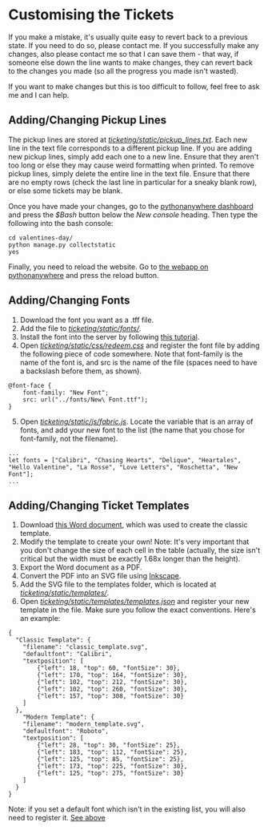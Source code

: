 # Customising the Tickets
If you make a mistake, it's usually quite easy to revert back to a previous state. If you need to do so, please contact me. If you successfully make any changes, also please contact me so that I can save them - that way, if someone else down the line wants to make changes, they can revert back to the changes you made (so all the progress you made isn't wasted).

If you want to make changes but this is too difficult to follow, feel free to ask me and I can help.

## Adding/Changing Pickup Lines
The pickup lines are stored at [*ticketing/static/pickup_lines.txt*](https://www.pythonanywhere.com/user/statehigh/files/home/statehigh/valentines-day/static/pickup_lines.txt?edit). Each new line in the text file corresponds to a different pickup line. If you are adding new pickup lines, simply add each one to a new line. Ensure that they aren't too long or else they may cause weird formatting when printed. To remove pickup lines, simply delete the entire line in the text file. Ensure that there are no empty rows (check the last line in particular for a sneaky blank row), or else some tickets may be blank.

Once you have made your changes, go to the [pythonanywhere dashboard](https://www.pythonanywhere.com/user/statehigh/) and press the *$Bash* button below the *New console* heading. Then type the following into the bash console:
```
cd valentines-day/
python manage.py collectstatic
yes
```
Finally, you need to reload the website. Go to [the webapp on pythonanywhere](https://www.pythonanywhere.com/user/statehigh/webapps/) and press the reload button.

## Adding/Changing Fonts
1. Download the font you want as a .tff file.
2. Add the file to [*ticketing/static/fonts/*](https://www.pythonanywhere.com/user/statehigh/files/home/statehigh/valentines-day/ticketing/static/fonts).
3. Install the font into the server by following [this tutorial](https://help.pythonanywhere.com/pages/Fonts/).
4. Open [*ticketing/static/css/redeem.css*](https://www.pythonanywhere.com/user/statehigh/files/home/statehigh/valentines-day/ticketing/static/css/redeem.css?edit) and register the font file by adding the following piece of code somewhere. Note that font-family is the name of the font is, and src is the name of the file (spaces need to have a backslash before them, as shown).

```
@font-face {
    font-family: "New Font";
    src: url("../fonts/New\ Font.ttf");
}
```

5. Open [*ticketing/static/js/fabric.js*](https://www.pythonanywhere.com/user/statehigh/files/home/statehigh/valentines-day/static/js/fabric.js?edit). Locate the variable that is an array of fonts, and add your new font to the list (the name that you chose for font-family, not the filename).

```
...
let fonts = ["Calibri", "Chasing Hearts", "Delique", "Heartales", "Hello Valentine", "La Rosse", "Love Letters", "Roschetta", "New Font"];
...
```

## Adding/Changing Ticket Templates
1. Download [this Word document](https://github.com/rw-a/valentines-day/blob/master/Classic%20Template.docx), which was used to create the classic template.
2. Modify the template to create your own! Note: It's very important that you don't change the size of each cell in the table (actually, the size isn't critical but the width must be exactly 1.68x longer than the height).
3. Export the Word document as a PDF.
4. Convert the PDF into an SVG file using [Inkscape](https://inkscape.org/).
5. Add the SVG file to the templates folder, which is located at [*ticketing/static/templates/*](https://www.pythonanywhere.com/user/statehigh/files/home/statehigh/valentines-day/ticketing/static/templates).
6. Open [*ticketing/static/templates/templates.json*](https://www.pythonanywhere.com/user/statehigh/files/home/statehigh/valentines-day/ticketing/static/templates/templates.json?edit) and register your new template in the file. Make sure you follow the exact conventions. Here's an example:

```
{
  "Classic Template": {
    "filename": "classic_template.svg",
    "defaultfont": "Calibri",
    "textposition": [
        {"left": 18, "top": 60, "fontSize": 30},
        {"left": 170, "top": 164, "fontSize": 30},
        {"left": 102, "top": 212, "fontSize": 30},
        {"left": 102, "top": 260, "fontSize": 30},
        {"left": 157, "top": 308, "fontSize": 30}
    ]
  },
    "Modern Template": {
    "filename": "modern_template.svg",
    "defaultfont": "Roboto",
    "textposition": [
        {"left": 28, "top": 30, "fontSize": 25},
        {"left": 183, "top": 112, "fontSize": 25},
        {"left": 125, "top": 85, "fontSize": 25},
        {"left": 173, "top": 225, "fontSize": 30},
        {"left": 125, "top": 275, "fontSize": 30}
    ]
  }
}
```
Note: if you set a default font which isn't in the existing list, you will also need to register it. [See above](https://github.com/rw-a/valentines-day/blob/master/Customisation.md#addingchanging-fonts)

